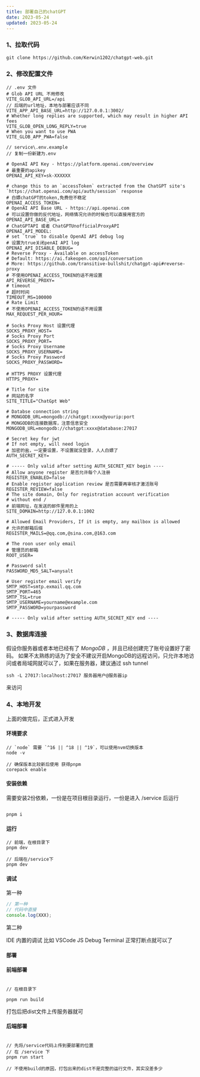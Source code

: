 ```yaml
---
title: 部署自己的chatGPT  
date: 2023-05-24
updated: 2023-05-24
---
```



### 1、拉取代码

```shell
git clone https://github.com/Kerwin1202/chatgpt-web.git
```

### 2、修改配置文件

```.env
// .env 文件
# Glob API URL 不用修改
VITE_GLOB_API_URL=/api
// 后端的url地址，本地与部署应该不同
VITE_APP_API_BASE_URL=http://127.0.0.1:3002/
# Whether long replies are supported, which may result in higher API fees
VITE_GLOB_OPEN_LONG_REPLY=true
# When you want to use PWA
VITE_GLOB_APP_PWA=false
```

```.env
// service\.env.example
// 复制一份新建为.env

# OpenAI API Key - https://platform.openai.com/overview
# 最重要的apikey
OPENAI_API_KEY=sk-XXXXXX

# change this to an `accessToken` extracted from the ChatGPT site's `https://chat.openai.com/api/auth/session` response
# 白嫖chatGPT的token,免费但不稳定
OPENAI_ACCESS_TOKEN=
# OpenAI API Base URL - https://api.openai.com
# 可以设置你做的反代地址，网络情况允许的时候也可以直接用官方的
OPENAI_API_BASE_URL=
# ChatGPTAPI 或者 ChatGPTUnofficialProxyAPI
OPENAI_API_MODEL:
# set `true` to disable OpenAI API debug log
# 设置为true关闭penAI API log
OPENAI_API_DISABLE_DEBUG=
# Reverse Proxy - Available on accessToken
# Default: https://ai.fakeopen.com/api/conversation
# More: https://github.com/transitive-bullshit/chatgpt-api#reverse-proxy
# 不使用OPENAI_ACCESS_TOKEN的话不用设置
API_REVERSE_PROXY=
# timeout
# 超时时间
TIMEOUT_MS=100000
# Rate Limit
# 不使用OPENAI_ACCESS_TOKEN的话不用设置
MAX_REQUEST_PER_HOUR=

# Socks Proxy Host 设置代理
SOCKS_PROXY_HOST=
# Socks Proxy Port
SOCKS_PROXY_PORT=
# Socks Proxy Username
SOCKS_PROXY_USERNAME=
# Socks Proxy Password
SOCKS_PROXY_PASSWORD=

# HTTPS PROXY 设置代理
HTTPS_PROXY=

# Title for site
# 网站的名字
SITE_TITLE="ChatGpt Web"

# Databse connection string
# MONGODB_URL=mongodb://chatgpt:xxxx@yourip:port
# MONGODB的连接数据库，注意信息安全
MONGODB_URL=mongodb://chatgpt:xxxx@database:27017

# Secret key for jwt
# If not empty, will need login
# 加密的盐，一定要设置，不设置就没登录，人人白嫖了
AUTH_SECRET_KEY=

# ----- Only valid after setting AUTH_SECRET_KEY begin ----
# Allow anyone register 是否允许每个人注册
REGISTER_ENABLED=false
# Enable register application review 是否需要再审核才激活账号
REGISTER_REVIEW=false
# The site domain, Only for registration account verification
# without end /
# 前端网址，在发送的邮件里用的上
SITE_DOMAIN=http://127.0.0.1:1002

# Allowed Email Providers, If it is empty, any mailbox is allowed
# 允许的邮箱后缀
REGISTER_MAILS=@qq.com,@sina.com,@163.com

# The roon user only email
# 管理员的邮箱
ROOT_USER=

# Password salt
PASSWORD_MD5_SALT=anysalt

# User register email verify
SMTP_HOST=smtp.exmail.qq.com
SMTP_PORT=465
SMTP_TSL=true
SMTP_USERNAME=yourname@example.com
SMTP_PASSWORD=yourpassword

# ----- Only valid after setting AUTH_SECRET_KEY end ----

```

### 3、数据库连接
假设你服务器或者本地已经有了 *MongoDB*  ，并且已经创建完了账号设置好了密码。
如果不太熟练的话为了安全不建议开启MongoDB的远程访问，只允许本地访问或者局域网就可以了，如果在服务器，建议通过 ssh tunnel

```shell
ssh -L 27017:localhost:27017 服务器用户@服务器ip
```
来访问

### 4、本地开发

上面的做完后，正式进入开发

#### 环境要求

```shell
// `node` 需要 `^16 || ^18 || ^19`，可以使用nvm切换版本
node -v

// 确保版本比较新后使用 获得pnpm
corepack enable 

```

#### 安装依赖

需要安装2份依赖，一份是在项目根目录运行，一份是进入 /service 后运行

```shell

pnpm i

```

#### 运行

```shell
// 前端，在根目录下
pnpm dev

// 后端在/service下
pnpm dev

```

#### 调试

第一种

```ts
// 第一种
// 代码中直接
console.log(XXX);
```

第二种

IDE 内置的调试
比如 VSCode JS Debug Terminal
正常打断点就可以了


#### 部署

#### 前端部署

``` shell

// 在根目录下

pnpm run build

```

打包后把dist文件上传服务器就可

#### 后端部署

``` shell

// 先将/service代码上传到要部署的位置
// 在 /service 下
pnpm run start 

// 不使用build的原因，打包出来的dist不是完整的运行文件，其实没差多少
```



